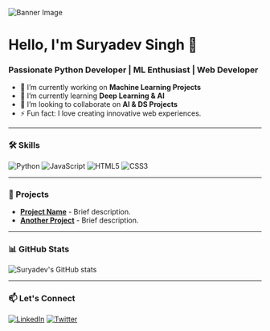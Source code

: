 ![Banner Image](https://example.com/banner.gif)

# Hello, I'm Suryadev Singh 👋

### Passionate Python Developer | ML Enthusiast | Web Developer

- 🔭 I’m currently working on **Machine Learning Projects**
- 🌱 I’m currently learning **Deep Learning & AI**
- 👯 I’m looking to collaborate on **AI & DS Projects**
- ⚡ Fun fact: I love creating innovative web experiences.

---

### 🛠️ Skills

![Python](https://img.shields.io/badge/Python-%2314354C.svg?style=for-the-badge&logo=python&logoColor=white)
![JavaScript](https://img.shields.io/badge/JavaScript-%23323330.svg?style=for-the-badge&logo=javascript&logoColor=%23F7DF1E)
![HTML5](https://img.shields.io/badge/HTML5-%23E34F26.svg?style=for-the-badge&logo=html5&logoColor=white)
![CSS3](https://img.shields.io/badge/CSS3-%231572B6.svg?style=for-the-badge&logo=css3&logoColor=white)

---

### 🚀 Projects

- **[Project Name](https://github.com/SuryadevSingh/project-name)** - Brief description.
- **[Another Project](https://github.com/SuryadevSingh/another-project)** - Brief description.

---

### 📊 GitHub Stats

![Suryadev's GitHub stats](https://github-readme-stats.vercel.app/api?username=SuryadevSingh&show_icons=true&theme=radical)

---

### 📫 Let's Connect

[![LinkedIn](https://img.shields.io/badge/LinkedIn-%230077B5.svg?style=for-the-badge&logo=linkedin&logoColor=white)](https://linkedin.com/in/SuryadevSingh)
[![Twitter](https://img.shields.io/badge/Twitter-%231DA1F2.svg?style=for-the-badge&logo=twitter&logoColor=white)](https://twitter.com/SuryadevSingh)
